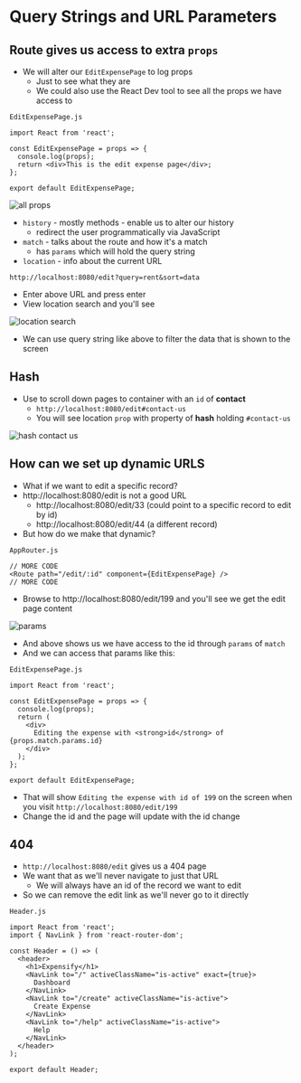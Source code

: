 # Query Strings and URL Parameters
## Route gives us access to extra `props`
* We will alter our `EditExpensePage` to log props
    - Just to see what they are
    - We could also use the React Dev tool to see all the props we have access to

`EditExpensePage.js`

```
import React from 'react';

const EditExpensePage = props => {
  console.log(props);
  return <div>This is the edit expense page</div>;
};

export default EditExpensePage;
```

![all props](https://i.imgur.com/g6EyaZm.png)

* `history` - mostly methods - enable us to alter our history
    - redirect the user programmatically via JavaScript
* `match` - talks about the route and how it's a match
    - has `params` which will hold the query string
* `location` - info about the current URL

`http://localhost:8080/edit?query=rent&sort=data`

* Enter above URL and press enter
* View location search and you'll see

![location search](https://i.imgur.com/MnIKzIQ.png)

* We can use query string like above to filter the data that is shown to the screen

## Hash
* Use to scroll down pages to container with an `id` of **contact**
    - `http://localhost:8080/edit#contact-us`
    - You will see location `prop` with property of **hash** holding `#contact-us`

![hash contact us](https://i.imgur.com/9p36bDS.png)

## How can we set up dynamic URLS
*  What if we want to edit a specific record?
*  http://localhost:8080/edit is not a good URL
    -  http://localhost:8080/edit/33 (could point to a specific record to edit by id)
    -  http://localhost:8080/edit/44 (a different record)
*  But how do we make that dynamic?

`AppRouter.js`

```
// MORE CODE
<Route path="/edit/:id" component={EditExpensePage} />
// MORE CODE
```

* Browse to http://localhost:8080/edit/199 and you'll see we get the edit page content

![params](https://i.imgur.com/VxEURhR.png)

* And above shows us we have access to the id through `params` of `match`
* And we can access that params like this:

`EditExpensePage.js`

```
import React from 'react';

const EditExpensePage = props => {
  console.log(props);
  return (
    <div>
      Editing the expense with <strong>id</strong> of {props.match.params.id}
    </div>
  );
};

export default EditExpensePage;
```

* That will show `Editing the expense with id of 199` on the screen when you visit `http://localhost:8080/edit/199`
* Change the id and the page will update with the id change

## 404
* `http://localhost:8080/edit` gives us a 404 page
* We want that as we'll never navigate to just that URL
    - We will always have an id of the record we want to edit
* So we can remove the edit link as we'll never go to it directly

`Header.js`

```
import React from 'react';
import { NavLink } from 'react-router-dom';

const Header = () => (
  <header>
    <h1>Expensify</h1>
    <NavLink to="/" activeClassName="is-active" exact={true}>
      Dashboard
    </NavLink>
    <NavLink to="/create" activeClassName="is-active">
      Create Expense
    </NavLink>
    <NavLink to="/help" activeClassName="is-active">
      Help
    </NavLink>
  </header>
);

export default Header;
```
